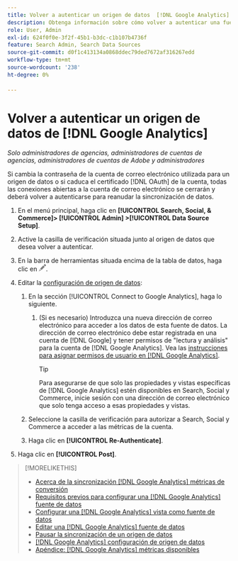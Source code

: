 ```yaml
---
title: Volver a autenticar un origen de datos  [!DNL Google Analytics] s
description: Obtenga información sobre cómo volver a autenticar una fuente de datos  [!DNL Google Analytics] si cambia la contraseña asociada o si el certificado caduca.
role: User, Admin
exl-id: 624f0f0e-3f2f-45b1-b3dc-c1b107b4736f
feature: Search Admin, Search Data Sources
source-git-commit: d0f1c413134a0868ddec79ded7672af316267edd
workflow-type: tm+mt
source-wordcount: '238'
ht-degree: 0%

---
```


# Volver a autenticar un origen de datos de [!DNL Google Analytics]

*Solo administradores de agencias, administradores de cuentas de agencias, administradores de cuentas de Adobe y administradores*

Si cambia la contraseña de la cuenta de correo electrónico utilizada para un origen de datos o si caduca el certificado [!DNL OAuth] de la cuenta, todas las conexiones abiertas a la cuenta de correo electrónico se cerrarán y deberá volver a autenticarse para reanudar la sincronización de datos.

1. En el menú principal, haga clic en **[!UICONTROL Search, Social, & Commerce]> [!UICONTROL Admin] >[!UICONTROL Data Source Setup]**.

1. Active la casilla de verificación situada junto al origen de datos que desea volver a autenticar.

1. En la barra de herramientas situada encima de la tabla de datos, haga clic en ![Editar](/help/search-social-commerce/assets/edit.png "Editar").

1. Editar la [configuración de origen de datos](data-source-settings.md):

   1. En la sección [!UICONTROL Connect to Google Analytics], haga lo siguiente.

      1. (Si es necesario) Introduzca una nueva dirección de correo electrónico para acceder a los datos de esta fuente de datos. La dirección de correo electrónico debe estar registrada en una cuenta de [!DNL Google] y tener permisos de &quot;lectura y análisis&quot; para la cuenta de [!DNL Google Analytics]. Vea las [instrucciones para asignar permisos de usuario en [!DNL Google Analytics]](https://support.google.com/analytics/answer/9305587).

         >[!TIP]
         >
         >Para asegurarse de que solo las propiedades y vistas específicas de [!DNL Google Analytics] estén disponibles en Search, Social y Commerce, inicie sesión con una dirección de correo electrónico que solo tenga acceso a esas propiedades y vistas.

   1. Seleccione la casilla de verificación para autorizar a Search, Social y Commerce a acceder a las métricas de la cuenta.

   1. Haga clic en **[!UICONTROL Re-Authenticate]**.

1. Haga clic en **[!UICONTROL Post]**.

>[!MORELIKETHIS]
>
>* [Acerca de la sincronización [!DNL Google Analytics] métricas de conversión](data-source-about.md)
>* [Requisitos previos para configurar una [!DNL Google Analytics] fuente de datos](data-source-prerequisites.md)
>* [Configurar una [!DNL Google Analytics] vista como fuente de datos](data-source-configure.md)
>* [Editar una [!DNL Google Analytics] fuente de datos](data-source-edit.md)
>* [Pausar la sincronización de un origen de datos](data-source-pause.md)
>* [[!DNL Google Analytics] configuración de origen de datos](data-source-settings.md)
>* [Apéndice:  [!DNL Google Analytics] métricas disponibles](data-source-ga-metrics.md)
